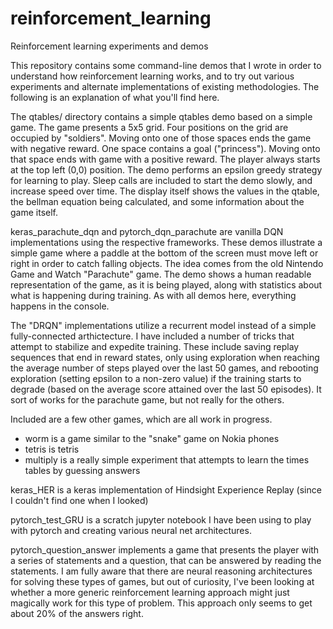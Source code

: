 # reinforcement_learning
Reinforcement learning experiments and demos

This repository contains some command-line demos that I wrote in order to understand how reinforcement learning works, and to try out various experiments and alternate implementations of existing methodologies. The following is an explanation of what you'll find here.

The qtables/ directory contains a simple qtables demo based on a simple game. The game presents a 5x5 grid. Four positions on the grid are occupied by "soldiers". Moving onto one of those spaces ends the game with negative reward. One space contains a goal ("princess"). Moving onto that space ends with game with a positive reward. The player always starts at the top left (0,0) position. The demo performs an epsilon greedy strategy for learning to play. Sleep calls are included to start the demo slowly, and increase speed over time. The display itself shows the values in the qtable, the bellman equation being calculated, and some information about the game itself.

keras_parachute_dqn and pytorch_dqn_parachute are vanilla DQN implementations using the respective frameworks. These demos illustrate a simple game where a paddle at the bottom of the screen must move left or right in order to catch falling objects. The idea comes from the old Nintendo Game and Watch "Parachute" game. The demo shows a human readable representation of the game, as it is being played, along with statistics about what is happening during training. As with all demos here, everything happens in the console.

The "DRQN" implementations utilize a recurrent model instead of a simple fully-connected arthictecture. I have included a number of tricks that attempt to stabilize and expedite training. These include saving replay sequences that end in reward states, only using exploration when reaching the average number of steps played over the last 50 games, and rebooting exploration (setting epsilon to a non-zero value) if the training starts to degrade (based on the average score attained over the last 50 episodes). It sort of works for the parachute game, but not really for the others.

Included are a few other games, which are all work in progress.

- worm is a game similar to the "snake" game on Nokia phones
- tetris is tetris
- multiply is a really simple experiment that attempts to learn the times tables by guessing answers

keras_HER is a keras implementation of Hindsight Experience Replay (since I couldn't find one when I looked)

pytorch_test_GRU is a scratch jupyter notebook I have been using to play with pytorch and creating various neural net architectures.

pytorch_question_answer implements a game that presents the player with a series of statements and a question, that can be answered by reading the statements. I am fully aware that there are neural reasoning architectures for solving these types of games, but out of curiosity, I've been looking at whether a more generic reinforcement learning approach might just magically work for this type of problem. This approach only seems to get about 20% of the answers right.

